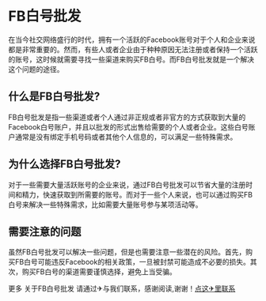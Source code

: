 # FB白号批发

在当今社交网络盛行的时代，拥有一个活跃的Facebook账号对于个人和企业来说都是非常重要的。然而，有些人或者企业由于种种原因无法注册或者保持一个活跃的账号，这时候就需要寻找一些渠道来购买FB白号。而FB白号批发就是一个解决这个问题的途径。

## 什么是FB白号批发?

FB白号批发是指一些渠道或者个人通过非正规或者非官方的方式获取到大量的Facebook白号账户，并且以批发的形式出售给需要的个人或者企业。这些白号账户通常是没有绑定手机号码或者其他个人信息的，可以满足一些特殊需求。

## 为什么选择FB白号批发?

对于一些需要大量活跃账号的企业来说，通过FB白号批发可以节省大量的注册时间和精力，快速获取到所需要的账号。而对于一些个人来说，也可以通过购买FB白号来解决一些特殊需求，比如需要大量账号参与某项活动等。

## 需要注意的问题

虽然FB白号批发可以解决一些问题，但是也需要注意一些潜在的风险。首先，购买FB白号可能违反Facebook的相关政策，一旦被封禁可能造成不必要的损失。其次，购买FB白号的渠道需要谨慎选择，避免上当受骗。

更多 关于FB白号批发 请通过✈与我们联系，感谢阅读,谢谢！[点这✈里联系](https://d.k02.cc)
